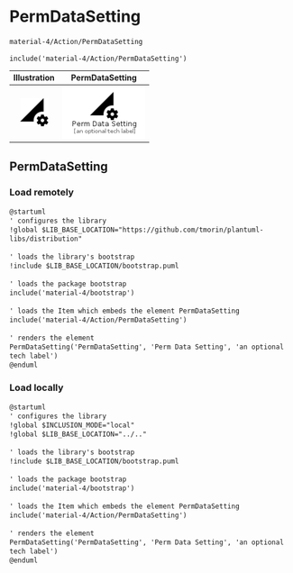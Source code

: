 # PermDataSetting


```text
material-4/Action/PermDataSetting
```

```text
include('material-4/Action/PermDataSetting')
```



| Illustration | PermDataSetting |
| :---: | :---: |
| ![illustration for Illustration](../../material-4/Action/PermDataSetting.png) | ![illustration for PermDataSetting](../../material-4/Action/PermDataSetting.Local.png) |




## PermDataSetting

### Load remotely
```plantuml
@startuml
' configures the library
!global $LIB_BASE_LOCATION="https://github.com/tmorin/plantuml-libs/distribution"

' loads the library's bootstrap
!include $LIB_BASE_LOCATION/bootstrap.puml

' loads the package bootstrap
include('material-4/bootstrap')

' loads the Item which embeds the element PermDataSetting
include('material-4/Action/PermDataSetting')

' renders the element
PermDataSetting('PermDataSetting', 'Perm Data Setting', 'an optional tech label')
@enduml
```

### Load locally
```plantuml
@startuml
' configures the library
!global $INCLUSION_MODE="local"
!global $LIB_BASE_LOCATION="../.."

' loads the library's bootstrap
!include $LIB_BASE_LOCATION/bootstrap.puml

' loads the package bootstrap
include('material-4/bootstrap')

' loads the Item which embeds the element PermDataSetting
include('material-4/Action/PermDataSetting')

' renders the element
PermDataSetting('PermDataSetting', 'Perm Data Setting', 'an optional tech label')
@enduml
```

